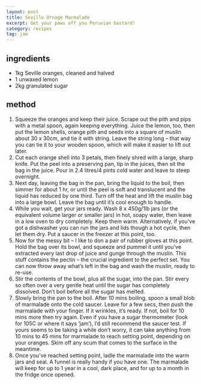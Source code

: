 ```yaml
---
layout: post
title: Seville Ornage Marmalade
excerpt: Get your paws off you Peruvian bastard!
category: recipes
tag: jam
---
```


ingredients
-----------

* 1kg Seville oranges, cleaned and halved
* 1 unwaxed lemon
* 2kg granulated sugar

method
------

1. Squeeze the oranges and keep their juice. Scrape out the pith and pips with a metal spoon, again keeping everything. Juice the lemon, too, then put the lemon shells, orange pith and seeds into a square of muslin about 30 x 30cm, and tie it with string. Leave the string long – that way you can tie it to your wooden spoon, which will make it easier to lift out later.
2. Cut each orange shell into 3 petals, then finely shred with a large, sharp knife. Put the peel into a preserving pan, tip in the juices, then sit the bag in the juice. Pour in 2.4 litres/4 pints cold water and leave to steep overnight.
3. Next day, leaving the bag in the pan, bring the liquid to the boil, then simmer for about 1 hr, or until the peel is soft and translucent and the liquid has reduced by one third. Turn off the heat and lift the muslin bag into a large bowl. Leave the bag until it’s cool enough to handle.
4. While you wait, get your jars ready. Wash 8 x 450g/1lb jars (or the equivalent volume larger or smaller jars) in hot, soapy water, then leave in a low oven to dry completely. Keep them warm. Alternatively, if you’ve got a dishwasher you can run the jars and lids though a hot cycle, then let them dry. Put a saucer in the freezer at this point, too.
5. Now for the messy bit – I like to don a pair of rubber gloves at this point. Hold the bag over its bowl, and squeeze and pummel it until you’ve extracted every last drop of juice and gunge through the muslin. This stuff contains the pectin – the crucial ingredient to the perfect set. You can now throw away what’s left in the bag and wash the muslin, ready to re-use.
6. Stir the contents of the bowl, plus all the sugar, into the pan. Stir every so often over a very gentle heat until the sugar has completely dissolved. Don’t boil before all the sugar has melted.
7. Slowly bring the pan to the boil. After 10 mins boiling, spoon a small blob of marmalade onto the cold saucer. Leave for a few secs, then push the marmalade with your finger. If it wrinkles, it’s ready. If not, boil for 10 mins more then try again. Even if you have a sugar thermometer (look for 105C or where it says ‘jam’), I’d still recommend the saucer test. If yours seems to be taking a while don’t worry, it can take anything from 10 mins to 45 mins for marmalade to reach setting point, depending on your oranges. Skim off any scum that comes to the surface in the meantime.
8. Once you’ve reached setting point, ladle the marmalade into the warm jars and seal. A funnel is really handy if you have one. The marmalade will keep for up to 1 year in a cool, dark place, and for up to a month in the fridge once opened.